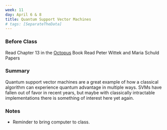 ```yaml
---
week: 11
day: April 6 & 8
title: Quantum Support Vector Machines
# tags: [SeparateTheData]
---
```

### Before Class
Read Chapter 13 in the [Octopus](https://www.amazon.com/Programming-Quantum-Computers-Essential-Algorithms/dp/1492039683) Book
Read Peter Wittek and Maria Schuld Papers

### Summary
Quantum support vector machines are a great example of how a classical algorithm can experience quantum advantage in multiple ways. SVMs have fallen out of favor in recent years, but maybe with classically intractable implementations there is something of interest here yet again. 

### Notes
- Reminder to bring computer to class.

